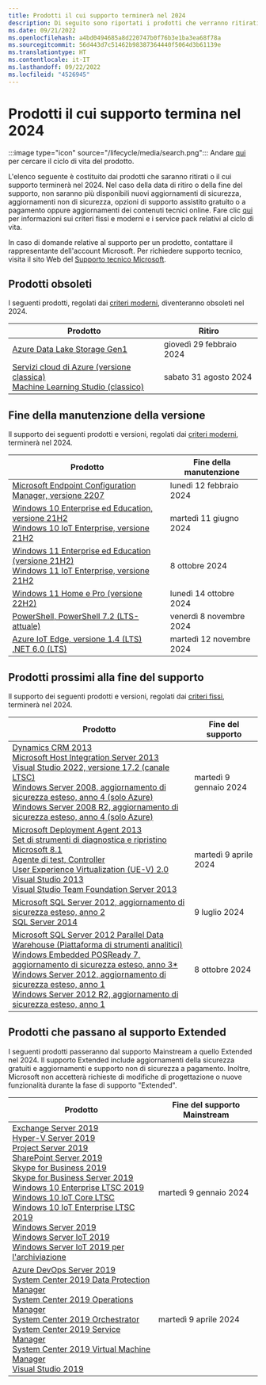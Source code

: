 ```yaml
---
title: Prodotti il cui supporto terminerà nel 2024
description: Di seguito sono riportati i prodotti che verranno ritirati o il cui supporto terminerà o passerà da Mainstream a Extended nel 2024.
ms.date: 09/21/2022
ms.openlocfilehash: a4bd0494685a8d220747b0f76b3e1ba3ea68f78a
ms.sourcegitcommit: 56d443d7c51462b98387364440f5064d3b61139e
ms.translationtype: HT
ms.contentlocale: it-IT
ms.lasthandoff: 09/22/2022
ms.locfileid: "4526945"
---
```

# <a name="products-ending-support-in-2024"></a>Prodotti il cui supporto termina nel 2024

:::image type="icon" source="/lifecycle/media/search.png":::
Andare [qui](/lifecycle/products/) per cercare il ciclo di vita del prodotto.

L'elenco seguente è costituito dai prodotti che saranno ritirati o il cui supporto terminerà nel 2024. Nel caso della data di ritiro o della fine del supporto, non saranno più disponibili nuovi aggiornamenti di sicurezza, aggiornamenti non di sicurezza, opzioni di supporto assistito gratuito o a pagamento oppure aggiornamenti dei contenuti tecnici online. Fare clic [qui](/lifecycle/overview/product-end-of-support-overview) per informazioni sui criteri fissi e moderni e i service pack relativi al ciclo di vita.

In caso di domande relative al supporto per un prodotto, contattare il rappresentante dell'account Microsoft. Per richiedere supporto tecnico, visita il sito Web del [Supporto tecnico Microsoft](https://support.microsoft.com/contactus/?ws=support).

## <a name="product-retirements"></a>Prodotti obsoleti

I seguenti prodotti, regolati dai [criteri moderni](/lifecycle/policies/modern), diventeranno obsoleti nel 2024.

| Prodotto | Ritiro |
| --- | --- |
| [Azure Data Lake Storage Gen1](/lifecycle/products/azure-data-lake-storage-gen1?branch=live)<br> | giovedì 29 febbraio 2024 |
| [Servizi cloud di Azure (versione classica)](/lifecycle/products/azure-cloud-services-classic?branch=live)<br>[Machine Learning Studio (classico)](/lifecycle/products/machine-learning-studio-classic?branch=live)<br> | sabato 31 agosto 2024 |


## <a name="release-end-of-servicing"></a>Fine della manutenzione della versione

Il supporto dei seguenti prodotti e versioni, regolati dai [criteri moderni](/lifecycle/policies/modern), terminerà nel 2024.

| Prodotto | Fine della manutenzione |
| --- | --- |
| [Microsoft Endpoint Configuration Manager, versione 2207](/lifecycle/products/microsoft-endpoint-configuration-manager?branch=live)<br> | lunedì 12 febbraio 2024 |
| [Windows 10 Enterprise ed Education, versione 21H2](/lifecycle/products/windows-10-enterprise-and-education?branch=live)<br>[Windows 10 IoT Enterprise, versione 21H2](/lifecycle/products/windows-10-iot-enterprise?branch=live)<br> | martedì 11 giugno 2024 |
| [Windows 11 Enterprise ed Education (versione 21H2)](/lifecycle/products/windows-11-enterprise-and-education?branch=live)<br>[Windows 11 IoT Enterprise, versione 21H2](/lifecycle/products/windows-11-iot-enterprise?branch=live)<br> | 8 ottobre 2024 |
| [Windows 11 Home e Pro (versione 22H2)](/lifecycle/products/windows-11-home-and-pro?branch=live)<br> | lunedì 14 ottobre 2024 |
| [PowerShell, PowerShell 7.2 (LTS-attuale)](/lifecycle/products/powershell?branch=live)<br> | venerdì 8 novembre 2024 |
| [Azure IoT Edge, versione 1.4 (LTS)](/lifecycle/products/azure-iot-edge?branch=live)<br>[.NET 6.0 (LTS)](/lifecycle/products/microsoft-net-and-net-core?branch=live)<br> | martedì 12 novembre 2024 |


## <a name="products-reaching-end-of-support"></a>Prodotti prossimi alla fine del supporto

Il supporto dei seguenti prodotti e versioni, regolati dai [criteri fissi](/lifecycle/policies/fixed), terminerà nel 2024.

| Prodotto | Fine del supporto |
| --- | --- |
| [Dynamics CRM 2013](/lifecycle/products/dynamics-crm-2013?branch=live)<br>[Microsoft Host Integration Server 2013](/lifecycle/products/microsoft-host-integration-server-2013?branch=live)<br>[Visual Studio 2022, versione 17.2 (canale LTSC)](/lifecycle/products/visual-studio-2022?branch=live)<br>[Windows Server 2008, aggiornamento di sicurezza esteso, anno 4 (solo Azure)](/lifecycle/products/windows-server-2008?branch=live)<br>[Windows Server 2008 R2, aggiornamento di sicurezza esteso, anno 4 (solo Azure)](/lifecycle/products/windows-server-2008-r2?branch=live)<br> | martedì 9 gennaio 2024 |
| [Microsoft Deployment Agent 2013](/lifecycle/products/microsoft-deployment-agent-2013?branch=live)<br>[Set di strumenti di diagnostica e ripristino Microsoft 8.1](/lifecycle/products/microsoft-diagnostics-and-recovery-toolset-81?branch=live)<br>[Agente di test, Controller](/lifecycle/products/test-agent-controller?branch=live)<br>[User Experience Virtualization (UE-V) 2.0](/lifecycle/products/user-experience-virtualization-uev-20?branch=live)<br>[Visual Studio 2013](/lifecycle/products/visual-studio-2013?branch=live)<br>[Visual Studio Team Foundation Server 2013](/lifecycle/products/visual-studio-team-foundation-server-2013?branch=live)<br> | martedì 9 aprile 2024 |
| [Microsoft SQL Server 2012, aggiornamento di sicurezza esteso, anno 2](/lifecycle/products/microsoft-sql-server-2012?branch=live)<br>[SQL Server 2014](/lifecycle/products/sql-server-2014?branch=live)<br> | 9 luglio 2024 |
| [Microsoft SQL Server 2012 Parallel Data Warehouse (Piattaforma di strumenti analitici)](/lifecycle/products/microsoft-sql-server-2012-parallel-data-warehouse-analytics-platform-system?branch=live)<br>[Windows Embedded POSReady 7, aggiornamento di sicurezza esteso, anno 3*](/lifecycle/products/windows-embedded-posready-7?branch=live)<br>[Windows Server 2012, aggiornamento di sicurezza esteso, anno 1](/lifecycle/products/windows-server-2012?branch=live)<br>[Windows Server 2012 R2, aggiornamento di sicurezza esteso, anno 1](/lifecycle/products/windows-server-2012-r2?branch=live)<br> | 8 ottobre 2024 |


## <a name="products-moving-to-extended-support"></a>Prodotti che passano al supporto Extended

I seguenti prodotti passeranno dal supporto Mainstream a quello Extended nel 2024. Il supporto Extended include aggiornamenti della sicurezza gratuiti e aggiornamenti e supporto non di sicurezza a pagamento. Inoltre, Microsoft non accetterà richieste di modifiche di progettazione o nuove funzionalità durante la fase di supporto "Extended".

| Prodotto | Fine del supporto Mainstream |
| --- | --- |
| [Exchange Server 2019](/lifecycle/products/exchange-server-2019?branch=live)<br>[Hyper-V Server 2019](/lifecycle/products/hyperv-server-2019?branch=live)<br>[Project Server 2019](/lifecycle/products/project-server-2019?branch=live)<br>[SharePoint Server 2019](/lifecycle/products/sharepoint-server-2019?branch=live)<br>[Skype for Business 2019](/lifecycle/products/skype-for-business-2019?branch=live)<br>[Skype for Business Server 2019](/lifecycle/products/skype-for-business-server-2019?branch=live)<br>[Windows 10 Enterprise LTSC 2019](/lifecycle/products/windows-10-enterprise-ltsc-2019?branch=live)<br>[Windows 10 IoT Core LTSC](/lifecycle/products/windows-10-iot-core-ltsc?branch=live)<br>[Windows 10 IoT Enterprise LTSC 2019](/lifecycle/products/windows-10-iot-enterprise-ltsc-2019?branch=live)<br>[Windows Server 2019](/lifecycle/products/windows-server-2019?branch=live)<br>[Windows Server IoT 2019](/lifecycle/products/windows-server-iot-2019?branch=live)<br>[Windows Server IoT 2019 per l'archiviazione](/lifecycle/products/windows-server-iot-2019-for-storage?branch=live)<br> | martedì 9 gennaio 2024 |
| [Azure DevOps Server 2019](/lifecycle/products/azure-devops-server-2019?branch=live)<br>[System Center 2019 Data Protection Manager](/lifecycle/products/system-center-2019-data-protection-manager?branch=live)<br>[System Center 2019 Operations Manager](/lifecycle/products/system-center-2019-operations-manager?branch=live)<br>[System Center 2019 Orchestrator](/lifecycle/products/system-center-2019-orchestrator?branch=live)<br>[System Center 2019 Service Manager](/lifecycle/products/system-center-2019-service-manager?branch=live)<br>[System Center 2019 Virtual Machine Manager](/lifecycle/products/system-center-2019-virtual-machine-manager?branch=live)<br>[Visual Studio 2019](/lifecycle/products/visual-studio-2019?branch=live)<br> | martedì 9 aprile 2024 |
